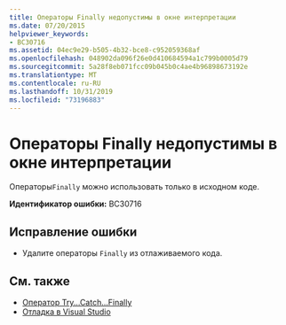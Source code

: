 ```yaml
---
title: Операторы Finally недопустимы в окне интерпретации
ms.date: 07/20/2015
helpviewer_keywords:
- BC30716
ms.assetid: 04ec9e29-b505-4b32-bce8-c952059368af
ms.openlocfilehash: 048902da096f26e0d410684594a1c799b0005d79
ms.sourcegitcommit: 5a28f8eb071fcc09b045b0c4ae4b96898673192e
ms.translationtype: MT
ms.contentlocale: ru-RU
ms.lasthandoff: 10/31/2019
ms.locfileid: "73196883"
---
```

# <a name="finally-statements-are-not-valid-in-the-immediate-window"></a>Операторы Finally недопустимы в окне интерпретации
Операторы`Finally` можно использовать только в исходном коде.  
  
 **Идентификатор ошибки:** BC30716  
  
## <a name="to-correct-this-error"></a>Исправление ошибки  
  
- Удалите операторы `Finally` из отлаживаемого кода.  
  
## <a name="see-also"></a>См. также

- [Оператор Try...Catch...Finally](../../visual-basic/language-reference/statements/try-catch-finally-statement.md)
- [Отладка в Visual Studio](/visualstudio/debugger/debugger-feature-tour)
